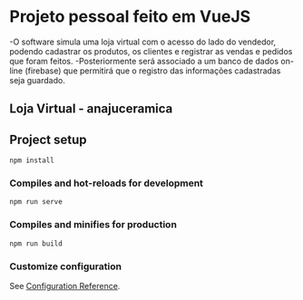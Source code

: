 # Projeto pessoal feito em VueJS 

-O software simula uma loja virtual com o acesso do lado do vendedor, podendo cadastrar os produtos, os clientes e registrar as vendas e pedidos que foram feitos. 
-Posteriormente será associado a um banco de dados on-line (firebase) que permitirá que o registro das informações cadastradas seja guardado. 

## Loja Virtual - anajuceramica

## Project setup
```
npm install
```

### Compiles and hot-reloads for development
```
npm run serve
```

### Compiles and minifies for production
```
npm run build
```

### Customize configuration
See [Configuration Reference](https://cli.vuejs.org/config/).
